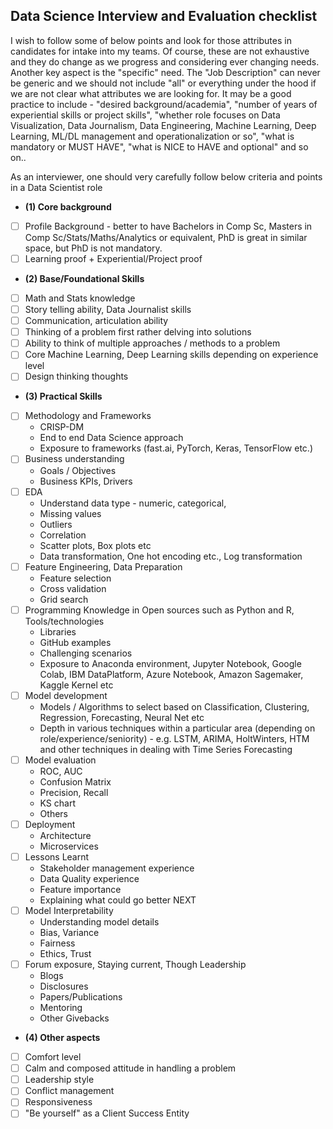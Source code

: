 ## Data Science Interview and Evaluation checklist
I wish to follow some of below points and look for those attributes in candidates for intake into my teams. Of course, these are not exhaustive and they do change as we progress and considering ever changing needs. Another key aspect is the "specific" need. The "Job Description" can never be generic and we should not include "all" or everything under the hood if we are not clear what attributes we are looking for. It may be a good practice to include - "desired background/academia", "number of years of experiential skills or project skills", "whether role focuses on Data Visualization, Data Journalism, Data Engineering, Machine Learning, Deep Learning, ML/DL management and operationalization or so", "what is mandatory or MUST HAVE", "what is NICE to HAVE and optional" and so on..

As an interviewer, one should very carefully follow below criteria and points in a Data Scientist role

- **(1) Core background**
- [ ] Profile Background - better to have Bachelors in Comp Sc, Masters in Comp Sc/Stats/Maths/Analytics or equivalent, PhD is great in similar space, but PhD is not mandatory.
- [ ] Learning proof + Experiential/Project proof

- **(2) Base/Foundational Skills**
- [ ] Math and Stats knowledge
- [ ] Story telling ability, Data Journalist skills
- [ ] Communication, articulation ability
- [ ] Thinking of a problem first rather delving into solutions
- [ ] Ability to think of multiple approaches / methods to a problem
- [ ] Core Machine Learning, Deep Learning skills depending on experience level
- [ ] Design thinking thoughts

- **(3) Practical Skills**
- [ ] Methodology and Frameworks
  - CRISP-DM
  - End to end Data Science approach
  - Exposure to frameworks (fast.ai, PyTorch, Keras, TensorFlow etc.)
- [ ] Business understanding
  - Goals / Objectives
  - Business KPIs, Drivers
- [ ] EDA
  - Understand data type - numeric, categorical, 
  - Missing values
  - Outliers
  - Correlation
  - Scatter plots, Box plots etc
  - Data transformation, One hot encoding etc., Log transformation
- [ ] Feature Engineering, Data Preparation
  - Feature selection
  - Cross validation
  - Grid search
- [ ] Programming Knowledge in Open sources such as Python and R, Tools/technologies
  - Libraries
  - GitHub examples
  - Challenging scenarios
  - Exposure to Anaconda environment, Jupyter Notebook, Google Colab, IBM DataPlatform, Azure Notebook, Amazon Sagemaker, Kaggle Kernel etc
- [ ] Model development
  - Models / Algorithms to select based on Classification, Clustering, Regression, Forecasting, Neural Net etc
  - Depth in various techniques within a particular area (depending on role/experience/seniority) - e.g. LSTM, ARIMA, HoltWinters, HTM and other techniques in dealing with Time Series Forecasting
- [ ] Model evaluation
  - ROC, AUC
  - Confusion Matrix
  - Precision, Recall
  - KS chart
  - Others
- [ ] Deployment
  - Architecture
  - Microservices
- [ ] Lessons Learnt
  - Stakeholder management experience
  - Data Quality experience
  - Feature importance
  - Explaining what could go better NEXT
- [ ] Model Interpretability
  - Understanding model details 
  - Bias, Variance
  - Fairness
  - Ethics, Trust
- [ ] Forum exposure, Staying current, Though Leadership
  - Blogs
  - Disclosures
  - Papers/Publications
  - Mentoring
  - Other Givebacks

- **(4) Other aspects**
- [ ] Comfort level
- [ ] Calm and composed attitude in handling a problem
- [ ] Leadership style
- [ ] Conflict management
- [ ] Responsiveness
- [ ] "Be yourself" as a Client Success Entity
